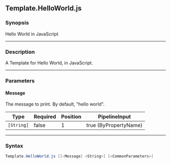 Template.HelloWorld.js
----------------------

### Synopsis
Hello World in JavaScript

---

### Description

A Template for Hello World, in JavaScript.

---

### Parameters
#### **Message**
The message to print.  By default, "hello world".

|Type      |Required|Position|PipelineInput        |
|----------|--------|--------|---------------------|
|`[String]`|false   |1       |true (ByPropertyName)|

---

### Syntax
```PowerShell
Template.HelloWorld.js [[-Message] <String>] [<CommonParameters>]
```
